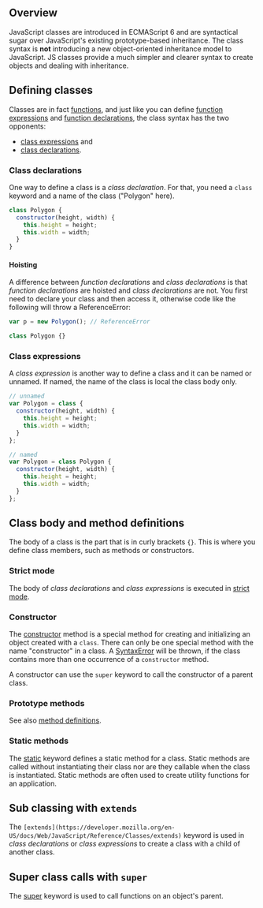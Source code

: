 <!--
{
"name": "es6-classes",
"version" : "0.1",
"title" : "ECMAScript 6 Classes",
"description" : "Understand how classes work in ES6",
"homepage" : "https://developer.mozilla.org/en-US/docs/Web/JavaScript/Reference/Classes",
"freshnessDate" : 2015-05-18,
"license" : "CC BY-SA 2.5"
}
-->

<!-- @section -->

## Overview

JavaScript classes are introduced in ECMAScript 6 and are syntactical sugar over JavaScript's existing prototype-based inheritance. The class syntax is **not** introducing a new object-oriented inheritance model to JavaScript. JS classes provide a much simpler and clearer syntax to create objects and dealing with inheritance.

<!-- @section -->

## Defining classes

Classes are in fact [functions](https://developer.mozilla.org/en-US/docs/Web/JavaScript/Reference/Functions), and just like you can define [function expressions](https://developer.mozilla.org/en-US/docs/Web/JavaScript/Reference/Operators/function) and [function declarations](https://developer.mozilla.org/en-US/docs/Web/JavaScript/Reference/Statements/function), the class syntax has the two opponents:

*   [class expressions](https://developer.mozilla.org/en-US/docs/Web/JavaScript/Reference/Operators/class) and
*   [class declarations](https://developer.mozilla.org/en-US/docs/Web/JavaScript/Reference/Statements/class).

### Class declarations

One way to define a class is a _class declaration_. For that, you need a `class` keyword and a name of the class ("Polygon" here).

```js
class Polygon {
  constructor(height, width) {
    this.height = height;
    this.width = width;
  }
}
```

#### Hoisting

A difference between _function declarations_ and _class declarations_ is that _function declarations_ are hoisted and _class declarations_ are not. You first need to declare your class and then access it, otherwise code like the following will throw a ReferenceError:

```js
var p = new Polygon(); // ReferenceError

class Polygon {}
```

### Class expressions

A _class expression_ is another way to define a class and it can be named or unnamed. If named, the name of the class is local the class body only.


```js
// unnamed
var Polygon = class {
  constructor(height, width) {
    this.height = height;
    this.width = width;
  }
};

// named
var Polygon = class Polygon {
  constructor(height, width) {
    this.height = height;
    this.width = width;
  }
};
```

<!-- @section -->

## Class body and method definitions

The body of a class is the part that is in curly brackets `{}`. This is where you define class members, such as methods or constructors.

### Strict mode

The body of _class declarations_ and _class expressions_ is executed in [strict mode](https://developer.mozilla.org/en-US/docs/Web/JavaScript/Reference/Strict_mode).

### Constructor

The [constructor](https://developer.mozilla.org/en-US/docs/Web/JavaScript/Reference/Classes/constructor) method is a special method for creating and initializing an object created with a `class`. There can only be one special method with the name "constructor" in a class. A [SyntaxError](https://developer.mozilla.org/en-US/docs/Web/JavaScript/Reference/Global_Objects/SyntaxError) will be thrown, if the class contains more than one occurrence of a `constructor` method.

A constructor can use the `super` keyword to call the constructor of a parent class.

### Prototype methods

See also [method definitions](https://developer.mozilla.org/en-US/docs/Web/JavaScript/Reference/Functions/Method_definitions).


### Static methods

The [static](https://developer.mozilla.org/en-US/docs/Web/JavaScript/Reference/Classes/static) keyword defines a static method for a class. Static methods are called without instantiating their class nor are they callable when the class is instantiated. Static methods are often used to create utility functions for an application.


## Sub classing with `extends`

The `[extends](https://developer.mozilla.org/en-US/docs/Web/JavaScript/Reference/Classes/extends)` keyword is used in _class declarations_ or _class expressions_ to create a class with a child of another class.


## Super class calls with `super`

The [super](https://developer.mozilla.org/en-US/docs/Web/JavaScript/Reference/Operators/super) keyword is used to call functions on an object's parent.

